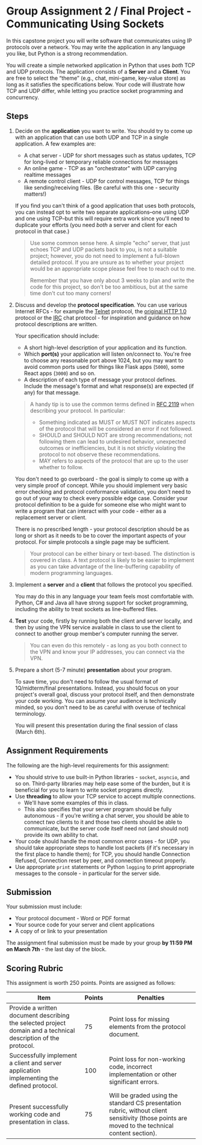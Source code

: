 # Group Assignment 2 / Final Project - Communicating Using Sockets

In this capstone project you will write software that communicates using IP protocols over a network. You may write the application in any language you like, but Python is a strong recommendation.

You will create a simple networked application in Python that uses *both* TCP and UDP protocols. The application consists of a **Server** and a **Client**. You are free to select the “theme” (e.g., chat, mini-game, key-value store) as long as it satisfies the specifications below. Your code will illustrate how TCP and UDP differ, while letting you practice socket programming and concurrency.

## Steps

1. Decide on the **application** you want to write. You should try to come up with an application that can use both UDP and TCP in a single application. A few examples are:

    * A chat server - UDP for short messages such as status updates, TCP for long-lived or temporary reliable connections for messages
    * An online game - TCP as an "orchestrator" with UDP carrying realtime messages
    * A remote control client - UDP for control messages, TCP for things like sending/receiving files. (Be careful with this one - security matters!)

    If you find you can't think of a good application that uses both protocols, you can instead opt to write two separate applications&ndash;one using UDP and one using TCP&ndash;but this will require extra work since you'll need to duplicate your efforts (you need *both* a server and client for each protocol in that case.)

    > Use some common sense here. A simple "echo" server, that just echoes TCP and UDP packets back to you, is not a suitable project; however, you do not need to implement a full-blown detailed protocol. If you are unsure as to whether your project would be an appropriate scope please feel free to reach out to me.
    >
    > Remember that you have only about 3 weeks to plan and write the code for this project, so don't be too ambitious, but at the same time don't cut too many corners!

1. Discuss and develop the **protocol specification**. You can use various Internet RFCs - for example the [Telnet](https://datatracker.ietf.org/doc/html/rfc854) protocol, the [original HTTP 1.0](https://datatracker.ietf.org/doc/html/rfc1945) protocol or the [IRC](https://datatracker.ietf.org/doc/html/rfc1459) chat protocol - for inspiration and guidance on how protocol descriptions are written.

    Your specification should include:

    * A short high-level description of your application and its function.
    * Which **port(s)** your application will listen on/connect to. You're free to choose any reasonable port above 1024, but you may want to avoid common ports used for things like Flask apps (`5000`), some React apps (`3000`) and so on.
    * A description of each type of message your protocol defines. Include the message's format and what response(s) are expected (if any) for that message.

    > A handy tip is to use the common terms defined in [RFC 2119](https://datatracker.ietf.org/doc/html/rfc2119) when describing your protocol. In particular:
    >
    > * Something indicated as MUST or MUST NOT indicates aspects of the protocol that will be considered an error if not followed.
    > * SHOULD and SHOULD NOT are strong recommendations; not following them can lead to undesired behavior, unexpected outcomes or inefficiencies, but it is not strictly violating the protocol to not observe these recommendations.
    > * MAY refers to aspects of the protocol that are up to the user whether to follow.

    You don't need to go overboard - the goal is simply to come up with a very simple proof of concept. While you should implement very basic error checking and protocol conformance validation, you don't need to go out of your way to check every possible edge case. Consider your protocol definition to be a guide for someone else who might want to write a program that can interact with your code - either as a replacement server or client.

    There is no prescribed length - your protocol description should be as long or short as it needs to be to cover the important aspects of your protocol. For simple protocols a single page may be sufficient.

    > Your protocol can be either binary or text-based. The distinction is covered in class. A text protocol is likely to be easier to implement as you can take advantage of the line-buffering capability of modern programming languages.

2. Implement a **server** and a **client** that follows the protocol you specified.

    You may do this in any language your team feels most comfortable with. Python, C# and Java all have strong support for socket programming, including the ability to treat sockets as line-buffered files.

3. **Test** your code, firstly by running both the client and server locally, and then by using the VPN service available in class to use the client to connect to another group member's computer running the server.

    > You can even do this remotely - as long as you both connect to the VPN and know your IP addresses, you can connect via the VPN.

4. Prepare a short (5-7 minute) **presentation** about your program.

    To save time, you don't need to follow the usual format of 1Q/midterm/final presentations. Instead, you should focus on your project's overall goal, discuss your protocol itself, and then demonstrate your code working. You can assume your audience is technically minded, so you don't need to be as careful with overuse of technical terminology.

    You will present this presentation during the final session of class (March 6th).

## Assignment Requirements

The following are the high-level requirements for this assignment:

* You should strive to use built-in Python libraries - `socket`, `asyncio`, and so on. Third-party libraries may help ease some of the burden, but it is beneficial for you to learn to write socket programs directly.
* Use **threading** to allow your TCP service to accept multiple connections.
  * We'll have some examples of this in class.
  * This also specifies that your server program should be fully autonomous - if you're writing a chat server, you should be able to connect *two* clients to it and those two clients should be able to communicate, but the server code itself need not (and should not) provide its own ability to chat.
* Your code should handle the most common error cases - for UDP, you should take appropriate steps to handle lost packets (if it's necessary in the first place to handle them); for TCP, you should handle Connection Refused, Connection reset by peer, and connection timeout properly.
* Use appropriate `print` statements or Python `logging` to print appropriate messages to the console - in particular for the server side.

## Submission

Your submission must include:

* Your protocol document - Word or PDF format
* Your source code for your server and client applications
* A copy of or link to your presentation

The assignment final submission must be made by your group **by 11:59 PM on March 7th** - the last day of the block.

## Scoring Rubric

This assignment is worth 250 points. Points are assigned as follows:

| Item | Points | Penalties |
|-|-|-|
| Provide a written document describing the selected project domain and a technical description of the protocol. | 75 | Point loss for missing elements from the protocol document. |
| Successfully implement a client and server application implementing the defined protocol. | 100 | Point loss for non-working code, incorrect implementation or other significant errors.
| Present successfully working code and presentation in class. | 75 | Will be graded using the standard CS presentation rubric, without client sensitivity (those points are moved to the technical content section). |
